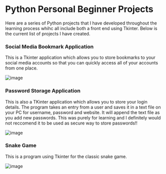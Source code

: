 # Python Personal Beginner Projects

Here are a series of Python projects that I have developed throughout the learning process whihc all include both a front end using Tkinter. Below is the current list of projects I have created.

### Social Media Bookmark Application

This is a Tkinter application which allows you to store bookmarks to your social media accounts so that you can quickly access all of your accounts from one place.

 ![image](https://user-images.githubusercontent.com/76489588/183909073-e2cc7062-5df6-43c3-9a0c-6bc4d48741fc.png)
 
### Password Storage Application

This is also a TKinter application which allows you to store your login details. The program takes an entry from a user and saves it in a text file on your PC for username, password and website. It will append the text file as you add new passwords. This was purely for learning and I definitely would not reccomend it to be used as secure way to store passwords!!

![image](https://user-images.githubusercontent.com/76489588/183909674-081ba3cd-09ed-4dfe-99f5-4496fca4b7a3.png)

### Snake Game

This is a program using Tkinter for the classic snake game. 

![image](https://user-images.githubusercontent.com/76489588/183910080-4e9d8afe-200e-4cb0-b9b7-bd2f67334c13.png)




